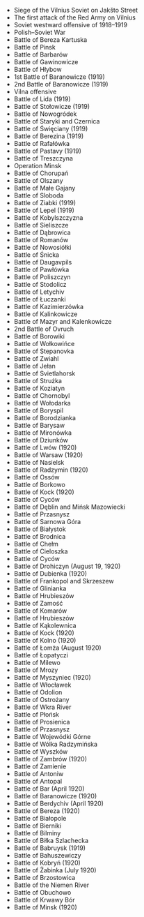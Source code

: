 - Siege of the Vilnius Soviet on Jakšto Street
- The first attack of the Red Army on Vilnius
- Soviet westward offensive of 1918–1919
- Polish–Soviet War
- Battle of Bereza Kartuska
- Battle of Pinsk
- Battle of Barbarów
- Battle of Gawinowicze
- Battle of Hłybow
- 1st Battle of Baranowicze (1919)
- 2nd Battle of Baranowicze (1919)
- Vilna offensive
- Battle of Lida (1919)
- Battle of Stołowicze (1919)
- Battle of Nowogródek
- Battle of Staryki and Czernica
- Battle of Święciany (1919)
- Battle of Berezina (1919)
- Battle of Rafałówka
- Battle of Pastavy (1919)
- Battle of Treszczyna
- Operation Minsk
- Battle of Chorupań
- Battle of Olszany
- Battle of Małe Gajany
- Battle of Sloboda
- Battle of Ziabki (1919)
- Battle of Lepel (1919)
- Battle of Kobylszczyzna
- Battle of Sieliszcze
- Battle of Dąbrowica
- Battle of Romanów
- Battle of Nowosiółki
- Battle of Śnicka
- Battle of Daugavpils
- Battle of Pawłówka
- Battle of Poliszczyn
- Battle of Stodolicz
- Battle of Letychiv
- Battle of Łuczanki
- Battle of Kazimierzówka
- Battle of Kalinkowicze
- Battle of Mazyr and Kalenkowicze
- 2nd Battle of Ovruch
- Battle of Borowiki
- Battle of Wołkowińce
- Battle of Stepanovka
- Battle of Zwiahl
- Battle of Jełan
- Battle of Svietlahorsk
- Battle of Strużka
- Battle of Koziatyn
- Battle of Chornobyl
- Battle of Wołodarka
- Battle of Boryspil
- Battle of Borodzianka
- Battle of Barysaw
- Battle of Mironówka
- Battle of Dziunków
- Battle of Lwów (1920)
- Battle of Warsaw (1920)
- Battle of Nasielsk
- Battle of Radzymin (1920)
- Battle of Ossów
- Battle of Borkowo
- Battle of Kock (1920)
- Battle of Cyców
- Battle of Dęblin and Mińsk Mazowiecki
- Battle of Przasnysz
- Battle of Sarnowa Góra
- Battle of Białystok
- Battle of Brodnica
- Battle of Chełm
- Battle of Cieloszka
- Battle of Cyców
- Battle of Drohiczyn (August 19, 1920)
- Battle of Dubienka (1920)
- Battle of Frankopol and Skrzeszew
- Battle of Glinianka
- Battle of Hrubieszów
- Battle of Zamość
- Battle of Komarów
- Battle of Hrubieszów
- Battle of Kąkolewnica
- Battle of Kock (1920)
- Battle of Kolno (1920)
- Battle of Łomża (August 1920)
- Battle of Łopatyczi
- Battle of Milewo
- Battle of Mrozy
- Battle of Myszyniec (1920)
- Battle of Włocławek
- Battle of Odolion
- Battle of Ostrożany
- Battle of Wkra River
- Battle of Płońsk
- Battle of Prosienica
- Battle of Przasnysz
- Battle of Wojewódki Górne
- Battle of Wólka Radzymińska
- Battle of Wyszków
- Battle of Zambrów (1920)
- Battle of Zamienie
- Battle of Antoniw
- Battle of Antopal
- Battle of Bar (April 1920)
- Battle of Baranowicze (1920)
- Battle of Berdychiv (April 1920)
- Battle of Bereza (1920)
- Battle of Białopole
- Battle of Bierniki
- Battle of Bilminy
- Battle of Biłka Szlachecka
- Battle of Babruysk (1919)
- Battle of Bahuszewiczy
- Battle of Kobryń (1920)
- Battle of Żabinka (July 1920)
- Battle of Brzostowica
- Battle of the Niemen River
- Battle of Obuchowo
- Battle of Krwawy Bór
- Battle of Minsk (1920)
